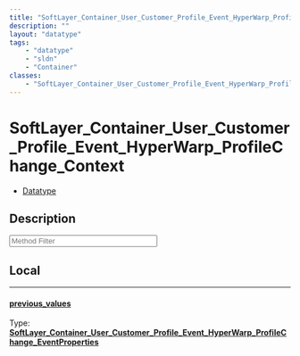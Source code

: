 ```yaml
---
title: "SoftLayer_Container_User_Customer_Profile_Event_HyperWarp_ProfileChange_Context"
description: ""
layout: "datatype"
tags:
    - "datatype"
    - "sldn"
    - "Container"
classes:
    - "SoftLayer_Container_User_Customer_Profile_Event_HyperWarp_ProfileChange_Context"
---
```


# SoftLayer_Container_User_Customer_Profile_Event_HyperWarp_ProfileChange_Context
<div id='service-datatype'>
    <ul id='sldn-reference-tabs'>
        <li id='datatype'> <a href='/reference/datatypes/SoftLayer_Container_User_Customer_Profile_Event_HyperWarp_ProfileChange_Context' >Datatype</a></li>
    </ul>
</div>

## Description 






<!-- Service Filer BEGIN -->
<div class="view-filters">
        <div class="clearfix">
            <div class="search-input-box">
                <input placeholder="Method Filter" onkeyup="titleSearch(inputId='prop-input', divId='properties', elementClass='prop-row')" 
                    type="text" id="prop-input" value="" size="30" maxlength="128" class="form-text">
            </div>
        </div>
</div>
<!-- Service Filer END -->

<div id="properties" class="content">
<div id="localProperties" class="prop-content" >

## Local
-----
[previous_values]: #previous_values
#### [previous_values]
  
<span class="type-label">Type: </span>**<a href='/reference/datatypes/SoftLayer_Container_User_Customer_Profile_Event_HyperWarp_ProfileChange_EventProperties'>SoftLayer_Container_User_Customer_Profile_Event_HyperWarp_ProfileChange_EventProperties </a>**

</div>
<!-- LOCAL PROPERTY END -->

</div>


